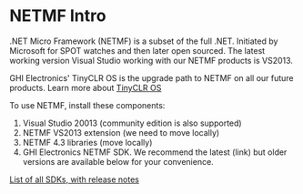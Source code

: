 # NETMF Intro

.NET Micro Framework (NETMF) is a subset of the full .NET. Initiated by Microsoft for SPOT watches and then later open sourced. The latest working version Visual Studio working with our NETMF products is VS2013.

GHI Electronics' TinyCLR OS is the upgrade path to NETMF on all our future products. Learn more about [TinyCLR OS](http://tinyclr.com)

To use NETMF, install these components:
1.	Visual Studio 20013 (community edition is also supported)
2.	NETMF VS2013 extension (we need to move locally)
3.	NETMF 4.3 libraries (move locally)
4.	GHI Electronics NETMF SDK. We recommend the latest (link) but older versions are available below for your convenience.

[List of all SDKs, with release notes](https://www.ghielectronics.com/support/netmf/sdks)
